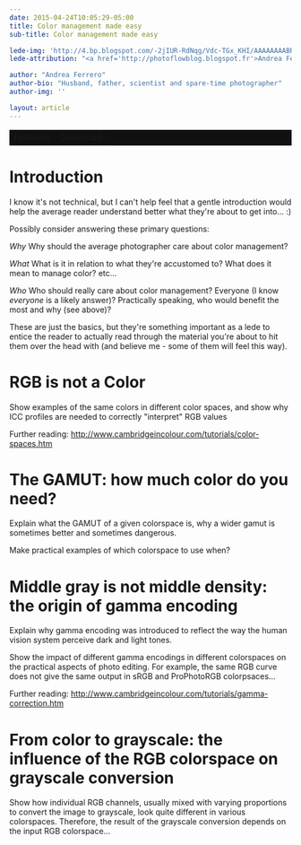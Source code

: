 ```yaml
---
date: 2015-04-24T10:05:29-05:00
title: Color management made easy
sub-title: Color management made easy

lede-img: 'http://4.bp.blogspot.com/-2jIUR-RdNqg/Vdc-TGx_KHI/AAAAAAAABRM/BkO93YIolZQ/s1600/Screen%2BShot%2B2015-08-21%2Bat%2B17.04.34.png'
lede-attribution: "<a href='http://photoflowblog.blogspot.fr'>Andrea Ferrero</a>"

author: "Andrea Ferrero"
author-bio: "Husband, father, scientist and spare-time photographer"
author-img: ''

layout: article
---
```

<table style="background-color:#101010; color=#D0D0D0">
<tr>
<td>Features</td><td>Download</td>
</tr>
</table>

# Introduction
I know it's not technical, but I can't help feel that a gentle introduction would help the average reader understand better what they're about to get into... :)

Possibly consider answering these primary questions:

*Why*
Why should the average photographer care about color management?

*What*
What is it in relation to what they're accustomed to?  What does it mean to manage color?  etc...

*Who*
Who should really care about color management?  Everyone (I know *everyone* is a likely answer)?  Practically speaking, who would benefit the most and why (see above)?

These are just the basics, but they're something important as a lede to entice the reader to actually read through the material you're about to hit them over the head with (and believe me - some of them will feel this way).

# RGB is not a Color

Show examples of the same colors in different color spaces, and show why ICC profiles are needed to correctly "interpret" RGB values

Further reading: http://www.cambridgeincolour.com/tutorials/color-spaces.htm

# The GAMUT: how much color do you need?

Explain what the GAMUT of a given colorspace is, why a wider gamut is sometimes better and sometimes dangerous.

Make practical examples of which colorspace to use when?

# Middle gray is not middle density: the origin of gamma encoding

Explain why gamma encoding was introduced to reflect the way the human vision system perceive dark and light tones.

Show the impact of different gamma encodings in different colorspaces on the practical aspects of photo editing. For example, the same RGB curve does not give the same output in sRGB and ProPhotoRGB colorpsaces...

Further reading: http://www.cambridgeincolour.com/tutorials/gamma-correction.htm

# From color to grayscale: the influence of the RGB colorspace on grayscale conversion

Show how individual RGB channels, usually mixed with varying proportions to convert the image to grayscale, look quite different in various colorspaces. Therefore, the result of the grayscale conversion depends on the input RGB colorspace...
